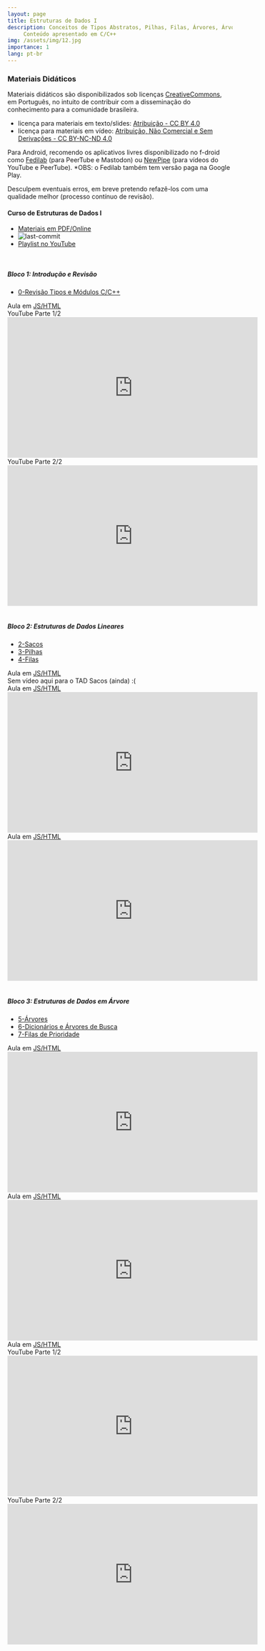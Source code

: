 ```yaml
---
layout: page
title: Estruturas de Dados I
description: Conceitos de Tipos Abstratos, Pilhas, Filas, Árvores, Árvores de Busca, Filas de Prioridade. 
     Conteúdo apresentado em C/C++
img: /assets/img/12.jpg
importance: 1
lang: pt-br
---
```



### Materiais Didáticos

Materiais didáticos são disponibilizados sob licenças [CreativeCommons](https://creativecommons.org/licenses/), em Português, no intuito de contribuir com a disseminação do conhecimento para a comunidade brasileira. 
- licença para materiais em texto/slides: [Atribuição - CC BY 4.0](https://creativecommons.org/licenses/by/4.0/)
- licença para materiais em vídeo: [Atribuição, Não Comercial e Sem Derivações - CC BY-NC-ND 4.0](https://creativecommons.org/licenses/by-nc-nd/4.0/)

<!--
Até 2021, vídeos eram hospedados no YouTube. Em busca de maior transparência e portabilidade,
a partir de 2022, somente plataformas descentralizadas e federadas serão utilizadas.
Portanto, utilizamos o protocolo PeerTube, com vídeos hospedados no canal [https://pertur.be/c/curso_estruturas_de_dados_i/](https://pertur.be/c/curso_estruturas_de_dados_i/videos) e redistribuídos via tecnologia webtorrent.
-->

Para Android, recomendo os aplicativos livres disponibilizado no f-droid como [Fedilab](https://f-droid.org/app/fr.gouv.etalab.mastodon) (para PeerTube e Mastodon) ou [NewPipe](https://f-droid.org/en/packages/org.schabi.newpipe/) (para vídeos do YouTube e PeerTube). *OBS: o Fedilab também tem versão paga na Google Play.

Desculpem eventuais erros, em breve pretendo refazê-los com uma qualidade melhor (processo contínuo de revisão).

<!-- MDB -->
<script
  type="text/javascript"
  src="https://cdnjs.cloudflare.com/ajax/libs/mdb-ui-kit/3.5.0/mdb.min.js"
></script>

#### Curso de Estruturas de Dados I
   * [Materiais em PDF/Online](https://igormcoelho.github.io/curso-estruturas-de-dados-i)
   * ![last-commit](https://img.shields.io/github/last-commit/igormcoelho/curso-estruturas-de-dados-i)
   * [Playlist no YouTube](https://www.youtube.com/playlist?list=PLWiiA_CLle93LYnkOV-OzxtahTiNioTMD)

<br/>

<!--
Dica de Embed no PeerTube: https://thinkmoult.com/embed-peertube-video-on-your-website.html
-->

##### Bloco 1: Introdução e Revisão

<ul class="nav nav-tabs" id="myTab-ed1" role="tablist">
  <li class="nav-item" role="presentation">
    <a
      class="nav-link active"
      id="ed1-revisao-tab"
      data-mdb-toggle="tab"
      href="#ed1-revisao"
      role="tab"
      aria-controls="ed1-revisao"
      aria-selected="true"
      >0-Revisão Tipos e Módulos C/C++</a
    >
  </li>
</ul>

<!-- Tab panes -->
<div class="tab-content">
  <div class="tab-pane active" id="ed1-revisao" role="tabpanel" aria-labelledby="ed1-revisao-tab">
    Aula em <a target="_blank" href="https://igormcoelho.github.io/curso-estruturas-de-dados-i/slides/1-revisao-tipos/index.html">JS/HTML</a><br/>
    YouTube Parte 1/2<br/>
    <iframe width="560" height="315" src="https://www.youtube.com/embed/byZLHu4kTb0" title="YouTube video player" frameborder="0" allow="accelerometer; autoplay; clipboard-write; encrypted-media; gyroscope; picture-in-picture" allowfullscreen></iframe>
    <br/>
    YouTube Parte 2/2<br/>
    <iframe width="560" height="315" src="https://www.youtube.com/embed/2Bo7MYFCJ0o" title="YouTube video player" frameborder="0" allow="accelerometer; autoplay; clipboard-write; encrypted-media; gyroscope; picture-in-picture" allowfullscreen></iframe>
    <!--
    Vídeo (1/2) no PeerTube (stream via webtorrent): https://pertur.be/w/bxtozxWAJwEkdmPhFoNHCV<br/>
    <iframe src="https://pertur.be/videos/embed/bxtozxWAJwEkdmPhFoNHCV" style="min-height: 400px; width: 100%;" frameborder="0" sandbox="allow-same-origin allow-scripts" allowfullscreen="allowfullscreen">
    </iframe>
    Vídeo (2/2) no PeerTube (stream via webtorrent): https://pertur.be/w/ixpbZxGTVfJr7Aw9nxZGsV<br/>
    <iframe src="https://pertur.be/videos/embed/ixpbZxGTVfJr7Aw9nxZGsV" style="min-height: 400px; width: 100%;" frameborder="0" sandbox="allow-same-origin allow-scripts" allowfullscreen="allowfullscreen">
    </iframe>
    -->
  </div>
</div>

<br/>

##### Bloco 2: Estruturas de Dados Lineares

<ul class="nav nav-tabs" id="myTab-ed1" role="tablist">
  <li class="nav-item" role="presentation">
    <a
      class="nav-link active"
      id="ed1-sacos-tab"
      data-mdb-toggle="tab"
      href="#ed1-sacos"
      role="tab"
      aria-controls="ed1-sacos"
      aria-selected="false"
      >2-Sacos</a
    >
  </li>
  <li class="nav-item" role="presentation">
    <a
      class="nav-link"
      id="ed1-pilhas-tab"
      data-mdb-toggle="tab"
      href="#ed1-pilhas"
      role="tab"
      aria-controls="ed1-pilhas"
      aria-selected="false"
      >3-Pilhas</a
    >
  </li>
  <li class="nav-item" role="presentation">
    <a
      class="nav-link"
      id="ed1-filas-tab"
      data-mdb-toggle="tab"
      href="#ed1-filas"
      role="tab"
      aria-controls="ed1-filas"
      aria-selected="false"
      >4-Filas</a
    >
  </li>
</ul>

<!-- Tab panes -->
<div class="tab-content">
  <div class="tab-pane" id="ed1-sacos" role="tabpanel" aria-labelledby="ed1-sacos-tab">
    Aula em <a target="_blank" href="https://igormcoelho.github.io/curso-estruturas-de-dados-i/slides/2-sacos/index.html">JS/HTML</a><br/>
    Sem vídeo aqui para o TAD Sacos (ainda) :( <br/>
  </div>
  <div class="tab-pane" id="ed1-pilhas" role="tabpanel" aria-labelledby="ed1-pilhas-tab">
    Aula em <a target="_blank" href="https://igormcoelho.github.io/curso-estruturas-de-dados-i/slides/3-pilhas/index.html">JS/HTML</a><br/>
    <!--
    Vídeo no PeerTube (stream via webtorrent): https://pertur.be/w/mxZj2xv1zAqLzN4F9heoGr<br/>
    <iframe src="https://pertur.be/videos/embed/mxZj2xv1zAqLzN4F9heoGr" style="min-height: 400px; width: 100%;" frameborder="0" sandbox="allow-same-origin allow-scripts" allowfullscreen="allowfullscreen">
    </iframe>
    -->
    <iframe width="560" height="315" src="https://www.youtube.com/embed/2J1EdzSZ1NQ" title="YouTube video player" frameborder="0" allow="accelerometer; autoplay; clipboard-write; encrypted-media; gyroscope; picture-in-picture" allowfullscreen></iframe>
    
  </div>
  <div class="tab-pane" id="ed1-filas" role="tabpanel" aria-labelledby="ed1-filas-tab">
    Aula em <a target="_blank" href="https://igormcoelho.github.io/curso-estruturas-de-dados-i/slides/4-filas/index.html">JS/HTML</a><br/>
    <!--
    Vídeo no PeerTube (stream via webtorrent): https://pertur.be/w/ghhZMd2Dvtqy6ZzP7ZeRwG<br/>
    <iframe src="https://pertur.be/videos/embed/ghhZMd2Dvtqy6ZzP7ZeRwG" style="min-height: 400px; width: 100%;" frameborder="0" sandbox="allow-same-origin allow-scripts" allowfullscreen="allowfullscreen">
    </iframe>
    -->
    <iframe width="560" height="315" src="https://www.youtube.com/embed/pZ36rzfSxYs" title="YouTube video player" frameborder="0" allow="accelerometer; autoplay; clipboard-write; encrypted-media; gyroscope; picture-in-picture" allowfullscreen></iframe>
    
  </div>  
</div>

<br/>

##### Bloco 3: Estruturas de Dados em Árvore

<!-- ARVORES -->

<ul class="nav nav-tabs" id="myTab-ed1" role="tablist">
  <li class="nav-item" role="presentation">
    <a
      class="nav-link active"
      id="ed1-arvores-tab"
      data-mdb-toggle="tab"
      href="#ed1-arvores"
      role="tab"
      aria-controls="ed1-arvores"
      aria-selected="false"
      >5-Árvores</a
    >
  </li>
  <li class="nav-item" role="presentation">
    <a
      class="nav-link"
      id="ed1-dicionarios-tab"
      data-mdb-toggle="tab"
      href="#ed1-dicionarios"
      role="tab"
      aria-controls="ed1-dicionarios"
      aria-selected="false"
      >6-Dicionários e Árvores de Busca</a
    >
  </li>
  <li class="nav-item" role="presentation">
    <a
      class="nav-link"
      id="ed1-heap-tab"
      data-mdb-toggle="tab"
      href="#ed1-heap"
      role="tab"
      aria-controls="ed1-heap"
      aria-selected="false"
      >7-Filas de Prioridade</a
    >
  </li>
</ul>

<div class="tab-content">
  <div class="tab-pane active" id="ed1-arvores" role="tabpanel" aria-labelledby="ed1-arvores-tab">
    Aula em <a target="_blank" href="https://igormcoelho.github.io/curso-estruturas-de-dados-i/slides/5-arvores/index.html">JS/HTML</a><br/>
    <!--
    Vídeo no PeerTube (stream via webtorrent): https://pertur.be/w/37YGcRBgkGcS9zwapuB36m<br/>
    <iframe src="https://pertur.be/videos/embed/37YGcRBgkGcS9zwapuB36m" style="min-height: 400px; width: 100%;" frameborder="0" sandbox="allow-same-origin allow-scripts" allowfullscreen="allowfullscreen"></iframe>
    -->
    <iframe width="560" height="315" src="https://www.youtube.com/embed/Yd6Wda879Q4" title="YouTube video player" frameborder="0" allow="accelerometer; autoplay; clipboard-write; encrypted-media; gyroscope; picture-in-picture" allowfullscreen></iframe>
    
  </div>
  <div class="tab-pane" id="ed1-dicionarios" role="tabpanel" aria-labelledby="ed1-dicionarios-tab">
    Aula em <a target="_blank" href="https://igormcoelho.github.io/curso-estruturas-de-dados-i/slides/6-dicionarios/index.html">JS/HTML</a><br/>
    <!--
    Vídeo no PeerTube (stream via webtorrent): https://pertur.be/w/wW5iJVM1UqWVtEhhcKFvyA<br/>
    <iframe src="https://pertur.be/videos/embed/wW5iJVM1UqWVtEhhcKFvyA" style="min-height: 400px; width: 100%;" frameborder="0" sandbox="allow-same-origin allow-scripts" allowfullscreen="allowfullscreen"></iframe>
    -->
    <iframe width="560" height="315" src="https://www.youtube.com/embed/Y_jx6sMQyf8" title="YouTube video player" frameborder="0" allow="accelerometer; autoplay; clipboard-write; encrypted-media; gyroscope; picture-in-picture" allowfullscreen></iframe>
    
  </div>
  <div class="tab-pane" id="ed1-heap" role="tabpanel" aria-labelledby="ed1-heap-tab">
    Aula em <a target="_blank" href="https://igormcoelho.github.io/curso-estruturas-de-dados-i/slides/7-filas-prioridade/index.html">JS/HTML</a><br/>
    <!--
    Vídeo (1/2) no PeerTube (stream via webtorrent): https://pertur.be/w/7xnHp2TDjXK68EQqrX8bQR<br/>
    <iframe src="https://pertur.be/videos/embed/7xnHp2TDjXK68EQqrX8bQR" style="min-height: 400px; width: 100%;" frameborder="0" sandbox="allow-same-origin allow-scripts" allowfullscreen="allowfullscreen">
    </iframe>
    Vídeo (2/2) no PeerTube (stream via webtorrent): https://pertur.be/w/m4wFX7SbUDDJMMHMqoybUB<br/>
    <iframe src="https://pertur.be/videos/embed/m4wFX7SbUDDJMMHMqoybUB" style="min-height: 400px; width: 100%;" frameborder="0" sandbox="allow-same-origin allow-scripts" allowfullscreen="allowfullscreen">
    </iframe>
    -->
    YouTube Parte 1/2<br/>
    <iframe width="560" height="315" src="https://www.youtube.com/embed/SA-RgtmLWkM" title="YouTube video player" frameborder="0" allow="accelerometer; autoplay; clipboard-write; encrypted-media; gyroscope; picture-in-picture" allowfullscreen></iframe>
    <br/>
    YouTube Parte 2/2<br/>
    <iframe width="560" height="315" src="https://www.youtube.com/embed/q0kRz4oz_7A" title="YouTube video player" frameborder="0" allow="accelerometer; autoplay; clipboard-write; encrypted-media; gyroscope; picture-in-picture" allowfullscreen></iframe>
  </div>
</div>